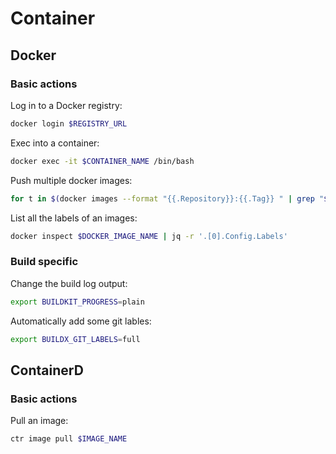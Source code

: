 # Container

## Docker

### Basic actions

Log in to a Docker registry:

```bash
docker login $REGISTRY_URL
```

Exec into a container:

```bash
docker exec -it $CONTAINER_NAME /bin/bash
```

Push multiple docker images:

```bash
for t in $(docker images --format "{{.Repository}}:{{.Tag}} " | grep "$IMAGE_NAME"); do docker push "${t}"; done
```

List all the labels of an images:

```bash
docker inspect $DOCKER_IMAGE_NAME | jq -r '.[0].Config.Labels'
```

### Build specific

Change the build log output:

```bash
export BUILDKIT_PROGRESS=plain
```

Automatically add some git lables:

```bash
export BUILDX_GIT_LABELS=full
```

## ContainerD

### Basic actions

Pull an image:

```bash
ctr image pull $IMAGE_NAME
```
